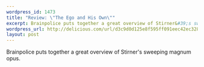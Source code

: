 ```yaml
--- 
wordpress_id: 1473
title: "Review: \"The Ego and His Own\""
excerpt: Brainpolice puts together a great overview of Stirner&#39;s sweeping magnum opus.
wordpress_url: http://delicious.com/url/d3c9d0d125e8f595ff091eec42ec3282#jeremy6d
layout: post
---
```

Brainpolice puts together a great overview of Stirner&#039;s sweeping magnum opus.
